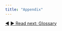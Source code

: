 ```yaml
---
title: "Appendix"
---
```




<div class="bottom-nav">
<a href="translating-templates.html" title="Back to: Translating Templates">◀</a> <a href="glossary.html" title="">▶ Read next: Glossary</a>
</div>


<script type="text/javascript">
Mousetrap.bind('g n', function() {
    window.location.href = 'glossary.html';
    return false;
});
</script>

